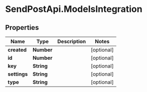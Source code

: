 # SendPostApi.ModelsIntegration

## Properties

Name | Type | Description | Notes
------------ | ------------- | ------------- | -------------
**created** | **Number** |  | [optional] 
**id** | **Number** |  | [optional] 
**key** | **String** |  | [optional] 
**settings** | **String** |  | [optional] 
**type** | **String** |  | [optional] 


